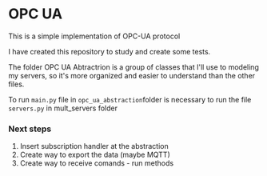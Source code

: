 # OPC UA
This is a simple implementation of OPC-UA protocol

I have created this repository to study and create some tests. 

The folder OPC UA Abtractrion is a group of classes that I'll use to modeling my servers, so it's more organized and easier to understand than the other files.

To run `main.py` file in `opc_ua_abstraction`folder is necessary to run the file `servers.py` in mult_servers folder


### Next steps
1. Insert subscription handler at the abstraction
2. Create way to export the data (maybe MQTT)
3. Create way to receive comands - run methods

